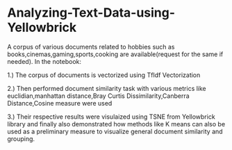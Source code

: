 # Analyzing-Text-Data-using-Yellowbrick

A corpus of various documents related to hobbies such as books,cinemas,gaming,sports,cooking are available(request for the same if needed). 
In the notebook:

1.) The corpus of documents is vectorized using TfIdf Vectorization 

2.) Then performed document similarity task with various metrics like euclidian,manhattan distance,Bray Curtis Dissimilarity,Canberra Distance,Cosine measure were used 

3.) Their respective results were visulaized using TSNE from Yellowbrick library and finally also demonstrated how methods like K means can also be used as a preliminary measure to visualize general document similarity and grouping.
